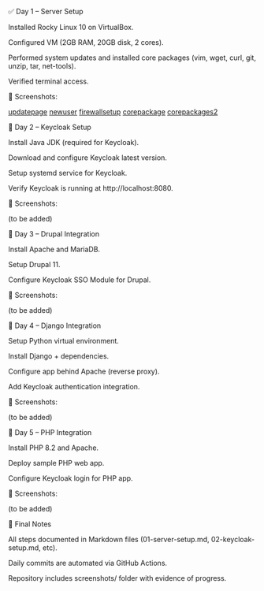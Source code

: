 ✅ Day 1 – Server Setup

Installed Rocky Linux 10 on VirtualBox.

Configured VM (2GB RAM, 20GB disk, 2 cores).

Performed system updates and installed core packages (vim, wget, curl, git, unzip, tar, net-tools).

Verified terminal access.

📸 Screenshots:

[updatepage](screenshots'/update.png)
[newuser](screenshots'/newuser.png)
[firewallsetup](screenshots'/firewallsetup.png)
[corepackage](screenshots'/installedcorepackages.png)
[corepackages2](screenshots'/installedcorepackages2.png)

📌 Day 2 – Keycloak Setup

Install Java JDK (required for Keycloak).

Download and configure Keycloak latest version.

Setup systemd service for Keycloak.

Verify Keycloak is running at http://localhost:8080.

📸 Screenshots:

(to be added)

📌 Day 3 – Drupal Integration

Install Apache and MariaDB.

Setup Drupal 11.

Configure Keycloak SSO Module for Drupal.

📸 Screenshots:

(to be added)

📌 Day 4 – Django Integration

Setup Python virtual environment.

Install Django + dependencies.

Configure app behind Apache (reverse proxy).

Add Keycloak authentication integration.

📸 Screenshots:

(to be added)

📌 Day 5 – PHP Integration

Install PHP 8.2 and Apache.

Deploy sample PHP web app.

Configure Keycloak login for PHP app.

📸 Screenshots:

(to be added)

📌 Final Notes

All steps documented in Markdown files (01-server-setup.md, 02-keycloak-setup.md, etc).

Daily commits are automated via GitHub Actions.

Repository includes screenshots/ folder with evidence of progress.

